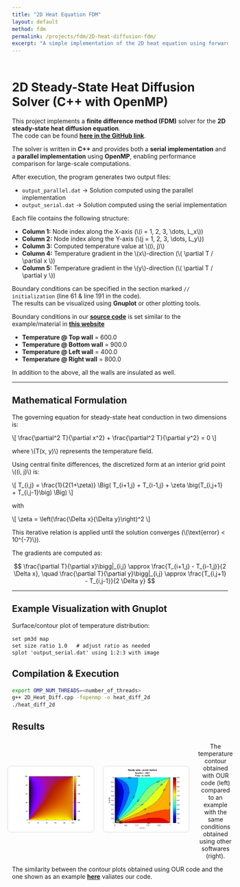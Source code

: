 ```yaml
---
title: "2D Heat Equation FDM"
layout: default
method: fdm
permalink: /projects/fdm/2D-heat-diffusion-fdm/
excerpt: "A simple implementation of the 2D heat equation using forward Euler method."
---
```


<div style="padding-top: 7px;"></div>

# 2D Steady-State Heat Diffusion Solver (C++ with OpenMP)

This project implements a **finite difference method (FDM)** solver for the **2D steady-state heat diffusion equation**.  
The code can be found [**here in the GitHub link**](https://github.com/AdityaJaiswal17/Finite_Difference_Methods/blob/main/2D_HeatDiffusion_FDM/2D_heat_diff.cpp).

The solver is written in **C++** and provides both a **serial implementation** and a **parallel implementation** using **OpenMP**, enabling performance comparison for large-scale computations.  

After execution, the program generates two output files:  
- `output_parallel.dat` → Solution computed using the parallel implementation  
- `output_serial.dat` → Solution computed using the serial implementation  

Each file contains the following structure:  
- **Column 1:** Node index along the X-axis (\\(i = 1, 2, 3, \dots, L_x\\))  
- **Column 2:** Node index along the Y-axis (\\(j = 1, 2, 3, \dots, L_y\\))  
- **Column 3:** Computed temperature value at \\((i, j)\\)  
- **Column 4:** Temperature gradient in the \\(x\\)-direction (\\( \partial T / \partial x \\))  
- **Column 5:** Temperature gradient in the \\(y\\)-direction (\\( \partial T / \partial y \\))  

Boundary conditions can be specified in the section marked `// initialization` (line 61 & line 191 in the code).  
The results can be visualized using **Gnuplot** or other plotting tools.  

Boundary conditions in our [**source code**](https://github.com/AdityaJaiswal17/Finite_Difference_Methods/blob/main/2D_HeatDiffusion_FDM/2D_heat_diff.cpp) is set similar to the example/material in [**this website**](https://skill-lync.com/student-projects/solving-2d-heat-conduction-equation-using-various-iterative-solvers)

- **Temperature @ Top wall** = 600.0
- **Temperature @ Bottom wall** = 900.0
- **Temperature @ Left wall** = 400.0
- **Temperature @ Right wall** = 800.0

In addition to the above, all the walls are insulated as well.


---

## Mathematical Formulation

The governing equation for steady-state heat conduction in two dimensions is:

\\[
\frac{\partial^2 T}{\partial x^2} + \frac{\partial^2 T}{\partial y^2} = 0
\\]

where \\(T(x, y)\\) represents the temperature field.  

Using central finite differences, the discretized form at an interior grid point \\((i, j)\\) is:

\\[
T_{i,j} = \frac{1}{2(1+\zeta)} \Big( T_{i+1,j} + T_{i-1,j} + \zeta \big(T_{i,j+1} + T_{i,j-1}\big) \Big)
\\]

with

\\[
\zeta = \left(\frac{\Delta x}{\Delta y}\right)^2
\\]

This iterative relation is applied until the solution converges (\\(\text{error} < 10^{-7}\\)).  

The gradients are computed as:

$$
\frac{\partial T}{\partial x}\bigg|_{i,j} \approx \frac{T_{i+1,j} - T_{i-1,j}}{2 \Delta x}, \quad
\frac{\partial T}{\partial y}\bigg|_{i,j} \approx \frac{T_{i,j+1} - T_{i,j-1}}{2 \Delta y}
$$

---

## Example Visualization with Gnuplot

Surface/contour plot of temperature distribution:  
```gnuplot
set pm3d map
set size ratio 1.0   # adjust ratio as needed
splot 'output_serial.dat' using 1:2:3 with image
```

## Compilation & Execution
```bash
export OMP_NUM_THREADS=<number_of_threads>
g++ 2D_Heat_Diff.cpp -fopenmp -o heat_diff_2d
./heat_diff_2d
```

## Results

<figure style="display: flex; justify-content: center; gap: 20px; align-items: center;">
  <img src="/images/self_upload/fdm/2D_heat_diffusion_1.png" alt="2D Heat Diffusion Serial" style="width:45%; border:1px solid #ddd; border-radius:8px; padding:5px;">
  <img src="/images/self_upload/fdm/2D_heat_diffusion_2.jpg" alt="2D Heat Diffusion Parallel" style="width:45%; border:1px solid #ddd; border-radius:8px; padding:5px;">
  <figcaption style="text-align:center; margin-top:8px;">
    The temperature contour obtained with OUR code (left) compared to an example with the same conditions obtained using other softwares (right).
  </figcaption>
</figure>

The similarity between the contour plots obtained using OUR code and the one shown as an example [**here**](https://skill-lync.com/student-projects/solving-2d-heat-conduction-equation-using-various-iterative-solvers) valiates our code.
